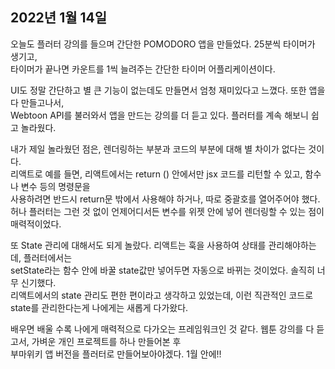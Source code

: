 ## **2022년 1월 14일**

오늘도 플러터 강의를 들으며 간단한 POMODORO 앱을 만들었다. 25분씩 타이머가 생기고,  
타이머가 끝나면 카운트를 1씩 늘려주는 간단한 타이머 어플리케이션이다.

UI도 정말 간단하고 별 큰 기능이 없는데도 만들면서 엄청 재미있다고 느꼈다. 또한 앱을 다 만들고나서,  
Webtoon API를 불러와서 앱을 만드는 강의를 더 듣고 있다. 플러터를 계속 해보니 쉽고 놀라웠다.

내가 제일 놀라웠던 점은, 렌더링하는 부분과 코드의 부분에 대해 별 차이가 없다는 것이다.  
리액트로 예를 들면, 리액트에서는 return () 안에서만 jsx 코드를 리턴할 수 있고, 함수나 변수 등의 명령문을  
사용하려면 반드시 return문 밖에서 사용해야 하거나, 따로 중괄호를 열어주어야 했다.  
허나 플러터는 그런 것 없이 언제어디서든 변수를 위젯 안에 넣어 렌더링할 수 있는 점이 매력적이었다.

또 State 관리에 대해서도 되게 놀랐다. 리액트는 훅을 사용하여 상태를 관리해야하는데, 플러터에서는  
setState라는 함수 안에 바꿀 state값만 넣어두면 자동으로 바뀌는 것이었다. 솔직히 너무 신기했다.  
리액트에서의 state 관리도 편한 편이라고 생각하고 있었는데, 이런 직관적인 코드로 state를 관리한다는게 나에게는 새롭게 다가왔다.

배우면 배울 수록 나에게 매력적으로 다가오는 프레임워크인 것 같다. 웹툰 강의를 다 듣고서, 가벼운 개인 프로젝트를 하나 만들어본 후  
부마위키 앱 버전을 플러터로 만들어보아야겠다. 1월 안에!!
